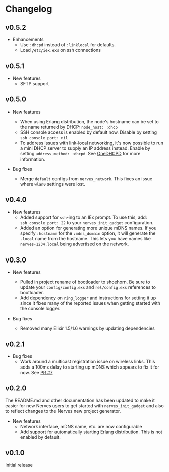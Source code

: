 # Changelog

## v0.5.2

* Enhancements
  * Use `:dhcpd` instead of `:linklocal` for defaults.
  * Load `/etc/iex.exs` on ssh connections

## v0.5.1

* New features
  * SFTP support

## v0.5.0

* New features
  * When using Erlang distribution, the node's hostname can be set to the name
    returned by DHCP: `node_host: :dhcp`
  * SSH console access is enabled by default now. Disable by setting
    `ssh_console_port: nil`
  * To address issues with link-local networking, it's now possible to run a
    mini DHCP server to supply an IP address instead. Enable by setting
   `address_method: :dhcpd`.  See
   [OneDHCPD](https://github.com/fhunleth/one_dhcpd) for more information.

* Bug fixes
  * Merge `default` configs from `nerves_network`. This fixes an issue where
    `wlan0` settings were lost.

## v0.4.0

* New features
  * Added support for `ssh`-ing to an IEx prompt. To use this, add:
    `ssh_console_port: 22` to your `nerves_init_gadget` configuration.
  * Added an option for generating more unique mDNS names. If you specify
    `:hostname` for the `:mdns_domain` option, it will generate the `.local`
    name from the hostname. This lets you have names like `nerves-1234.local`
    being advertised on the network.

## v0.3.0

* New features
  * Pulled in project rename of bootloader to shoehorn. Be sure to update your
    `config/config.exs` and `rel/config.exs` references to bootloader.
  * Add dependency on `ring_logger` and instructions for setting it up since it
    fixes many of the reported issues when getting started with the console
    logger.

* Bug fixes
  * Removed many Elixir 1.5/1.6 warnings by updating dependencies

## v0.2.1

* Bug fixes
  * Work around a multicast registration issue on wireless links. This adds
    a 100ms delay to starting up mDNS which appears to fix it for now.
    See [PR #7](https://github.com/fhunleth/nerves_init_gadget/pull/7)

## v0.2.0

The README.md and other documentation has been updated to make it easier for new
Nerves users to get started with `nerves_init_gadget` and also to reflect
changes to the Nerves new project generator.

* New features
  * Network interface, mDNS name, etc. are now configurable
  * Add support for automatically starting Erlang distribution. This is not
    enabled by default.

## v0.1.0

Initial release
